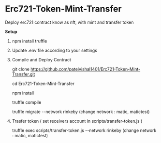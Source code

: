 # Erc721-Token-Mint-Transfer
Deploy erc721 contract know as nft, with mint and transfer token



**Setup**

1. npm install truffle

2. Update .env file according to your settings

3. Compile and Deploy Contract

   git clone https://github.com/patelvishal1401/Erc721-Token-Mint-Transfer.git

   cd Erc721-Token-Mint-Transfer

   npm install

   truffle compile

   truffle migrate --network rinkeby (change network : matic, matictest)

4. Trasfer token ( set receivers account in scripts/transfer-token.js )

   truffle exec scripts/transfer-token.js --network rinkeby (change network : matic, matictest)

